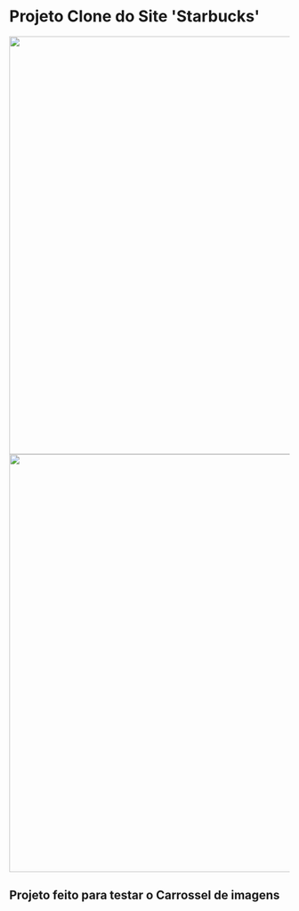 # Projeto Clone do Site 'Starbucks'

<div align="center">
  <img src="https://user-images.githubusercontent.com/67977860/142000259-426dd3ea-4423-4c1b-bd69-b96c48085934.png" width="750px">
  <img src="https://user-images.githubusercontent.com/67977860/142001423-4a5d5b5c-60bb-4e38-be06-a4a2282b1162.png" width="750px">
</div>

## Projeto feito para testar o Carrossel de imagens
